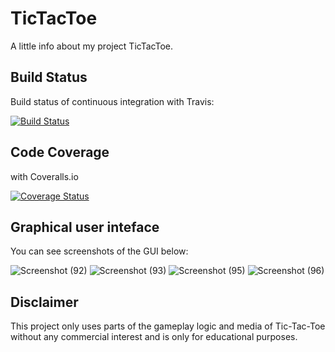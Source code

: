 
# TicTacToe

A little info about my project TicTacToe.


## Build Status

Build status of continuous integration with Travis:

[![Build Status](https://travis-ci.org/WalterVoetschCortes/TicTacToe.svg?branch=master)](https://travis-ci.org/WalterVoetschCortes/TicTacToe)


## Code Coverage

with Coveralls.io

[![Coverage Status](https://coveralls.io/repos/github/WalterVoetschCortes/TicTacToe/badge.svg?branch=master)](https://coveralls.io/github/WalterVoetschCortes/TicTacToe?branch=master)


## Graphical user inteface

You can see screenshots of the GUI below:

![Screenshot (92)](https://user-images.githubusercontent.com/64639703/94818021-efd11b80-03fd-11eb-852e-7112fce14642.png)
![Screenshot (93)](https://user-images.githubusercontent.com/64639703/94818166-15f6bb80-03fe-11eb-94a3-934f2592e224.png)
![Screenshot (95)](https://user-images.githubusercontent.com/64639703/94818202-1f802380-03fe-11eb-94e2-7049cf699a32.png)
![Screenshot (96)](https://user-images.githubusercontent.com/64639703/94818227-26a73180-03fe-11eb-876a-d03abe1ac98a.png)


## Disclaimer

This project only uses parts of the gameplay logic and media of Tic-Tac-Toe without any commercial interest and is only for educational purposes.


